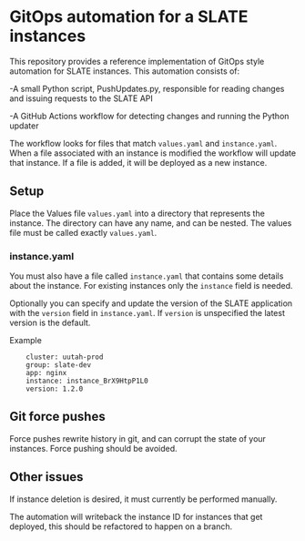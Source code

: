 # GitOps automation for a SLATE instances

This repository provides a reference implementation of GitOps style automation for SLATE instances. This automation consists of:

-A small Python script, PushUpdates.py, responsible for reading changes and issuing requests to the SLATE API

-A GitHub Actions workflow for detecting changes and running the Python updater

The workflow looks for files that match `values.yaml` and `instance.yaml`. When a file associated with an instance is modified the workflow will update that instance. If a file is added, it will be deployed as a new instance.

## Setup

Place the Values file `values.yaml` into a directory that represents the instance. The directory can have any name, and can be nested. The values file must be called exactly `values.yaml`.

### instance.yaml

You must also have a file called `instance.yaml` that contains some details about the instance. For existing instances only the `instance` field is needed.

Optionally you can specify and update the version of the SLATE application with the `version` field in `instance.yaml`. If `version` is unspecified the latest version is the default.

Example 

        cluster: uutah-prod
        group: slate-dev
        app: nginx
        instance: instance_BrX9HtpP1L0
        version: 1.2.0

## Git force pushes

Force pushes rewrite history in git, and can corrupt the state of your instances. Force pushing should be avoided.

## Other issues

If instance deletion is desired, it must currently be performed manually. 

The automation will writeback the instance ID for instances that get deployed, this should be refactored to happen on a branch.
